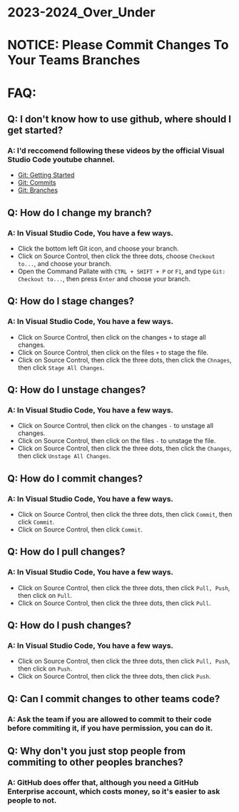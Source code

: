 # 2023-2024_Over_Under
# NOTICE: Please Commit Changes To Your Teams Branches

# FAQ:

## Q: I don't know how to use github, where should I get started?
### A: I'd reccomend following these videos by the official Visual Studio Code youtube channel.
- [Git: Getting Started](https://www.youtube.com/watch?v=i_23KUAEtUM)
- [Git: Commits](https://www.youtube.com/watch?v=E6ADS2k8oNQ)
- [Git: Branches](https://www.youtube.com/watch?v=b9LTz6joMf8)

## Q: How do I change my branch?
### A: In Visual Studio Code, You have a few ways.
- Click the bottom left Git icon, and choose your branch.
- Click on Source Control, then click the three dots, choose `Checkout to...`, and choose your branch.
- Open the Command Pallate with `CTRL + SHIFT + P` or `F1`, and type `Git: Checkout to...`, then press `Enter` and choose your branch.

## Q: How do I stage changes?
### A: In Visual Studio Code, You have a few ways.
- Click on Source Control, then click on the changes `+` to stage all changes.
- Click on Source Control, then click on the files `+` to stage the file.
- Click on Source Control, then click the three dots, then click the `Chnages`, then click `Stage All Changes`.

## Q: How do I unstage changes?
### A: In Visual Studio Code, You have a few ways.
- Click on Source Control, then click on the changes `-` to unstage all changes.
- Click on Source Control, then click on the files `-` to unstage the file.
- Click on Source Control, then click the three dots, then click the `Changes`, then click `Unstage All Changes`.

## Q: How do I commit changes?
### A: In Visual Studio Code, You have a few ways.
- Click on Source Control, then click the three dots, then click `Commit`, then click `Commit`.
- Click on Source Control, then click `Commit`.

## Q: How do I pull changes?
### A: In Visual Studio Code, You have a few ways.
- Click on Source Control, then click the three dots, then click `Pull, Push`, then click on `Pull`.
- Click on Source Control, then click the three dots, then click `Pull`.

## Q: How do I push changes?
### A: In Visual Studio Code, You have a few ways.
- Click on Source Control, then click the three dots, then click `Pull, Push`, then click on `Push`.
- Click on Source Control, then click the three dots, then click `Push`.

## Q: Can I commit changes to other teams code?
### A: Ask the team if you are allowed to commit to their code before commiting it, if you have permission, you can do it.

## Q: Why don't you just stop people from commiting to other peoples branches?
### A: GitHub does offer that, although you need a GitHub Enterprise account, which costs money, so it's easier to ask people to not.
